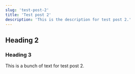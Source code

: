 ```yaml
---
slug: 'test-post-2'
title: 'Test post 2'
description: 'This is the description for test post 2.'
---
```


## Heading 2

### Heading 3

This is a bunch of text for test post 2.
